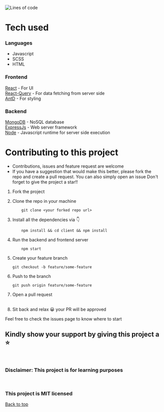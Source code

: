 ![Lines of code](https://img.shields.io/tokei/lines/github/mrshanas/insta-clone?style=for-the-badge)
# Tech used

### Languages

- Javascript
- SCSS
- HTML

### Frontend

[React](https://reactjs.org) - For UI<br>
[React-Query](https:react-query.tanstack.com//) - For data fetching from server side<br>
[AntD](https://ant.design) - For styling

### Backend

[MongoDB](https://docs.mongodb.com) - NoSQL database<br>
[ExpressJs](https://expressjs.com) - Web server framework<br>
[Node](https://nodejs.org) - Javascript runtime for server side execution

# Contributing to this project

- Contributions, issues and feature request are welcome
- If you have a suggestion that would make this better, please fork the repo and create a pull request. You can also simply open an issue Don't forget to give the project a star!!

1. Fork the project
2. Clone the repo in your machine
   ```git
       git clone <your forked repo url>
   ```
3. Install all the dependencies via 👇

   ```npm
       npm install && cd client && npm install
   ```

4. Run the backend and frontend server
   ```npm
       npm start
   ```
5. Create your feature branch
   ```git
   git checkout -b feature/some-feature
   ```
6. Push to the branch
   ```git
   git push origin feature/some-feature
   ```
7. Open a pull request
   <br>
   <br>
8. Sit back and relax 😀 your PR will be approved
   <br>

Feel free to check the issues page to know where to start
<br>

## Kindly show your support by giving this project a ⭐

<br>

### Disclaimer: This project is for learning purposes

<br>

### This project is MIT licensed

[Back to top](https://github.com/mrshanas/insta-clone)

